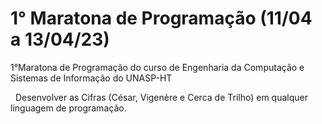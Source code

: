 # 1° Maratona de Programação (11/04 a 13/04/23)
1°Maratona de Programação do curso de Engenharia da Computação e Sistemas de Informação do UNASP-HT

&nbsp;
Desenvolver as Cifras (César, Vigenère e Cerca de Trilho) em qualquer linguagem de programação.
